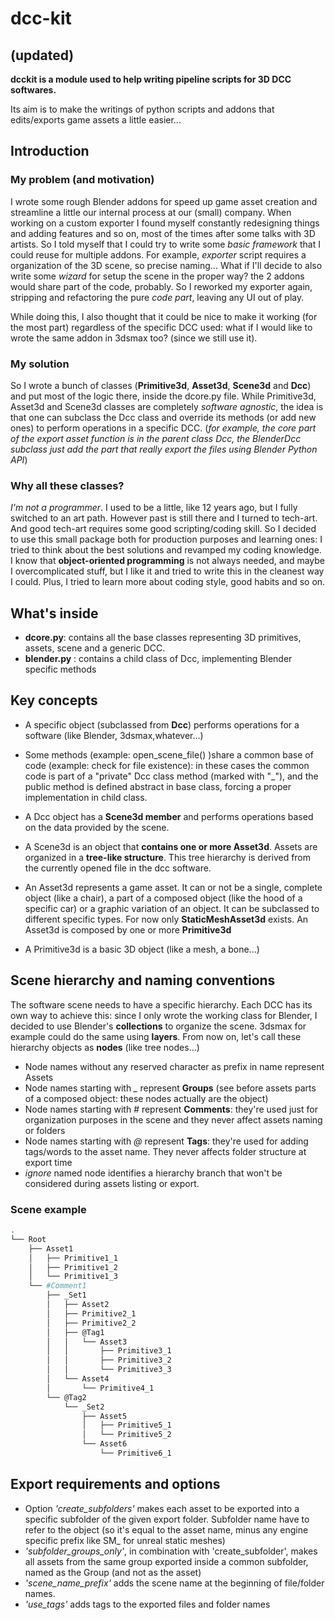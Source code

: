 # dcc-kit
## (updated)
**dcckit is a module used to help writing pipeline scripts for 3D DCC softwares.**


Its aim is to make the writings of python scripts and addons that edits/exports game assets a little easier...

## Introduction
### My problem (and motivation)

I wrote some rough Blender addons for speed up game asset creation and streamline a little our internal process at our (small) company.
When working on a custom exporter I found myself constantly redesigning things and adding features and so on, most of the times after some talks with 3D artists.
So I told myself that I could try to write some *basic framework* that I could reuse for multiple addons.
For example, _exporter_ script requires a organization of the 3D scene, so precise naming... What if I'll decide to also write some *wizard* for setup the scene in the proper way? the 2 addons would share part of the code, probably.
So I reworked my exporter again, stripping and refactoring the pure *code part*, leaving any UI out of play.

While doing this, I also thought that it could be nice to make it working (for the most part) regardless of the specific DCC used: what if I would like to wrote the same addon in 3dsmax too? (since we still use it).

### My solution
So I wrote a bunch of classes (**Primitive3d**, **Asset3d**, **Scene3d** and **Dcc**) and put most of the logic there, inside the dcore.py file.
While Primitive3d, Asset3d and Scene3d classes are completely *software agnostic*, the idea is that one can subclass the Dcc class and override its methods (or add new ones) to perform operations in a specific DCC.
(*for example, the core part of the export asset function is in the parent class Dcc, the BlenderDcc subclass just add the part that really export the files using Blender Python API*)

### Why all these classes?
*I'm not a programmer*.
I used to be a little, like 12 years ago, but I fully switched to an art path.
However past is still there and I turned to tech-art. And good tech-art requires some good scripting/coding skill.
So I decided to use this small package both for production purposes and learning ones: I tried to think about the best solutions and revamped my coding knowledge.
I know that **object-oriented programming** is not always needed, and maybe I overcomplicated stuff, but I like it and tried to write this in the cleanest way I could.
Plus, I tried to learn more about coding style, good habits and so on.

## What's inside
- **dcore.py**: contains all the base classes representing 3D primitives, assets, scene and a generic DCC.
- **blender.py** : contains a child class of Dcc, implementing Blender specific methods

## Key concepts

- A specific object (subclassed from **Dcc**) performs operations for a software (like Blender, 3dsmax,whatever...)

- Some methods (example: open_scene_file() )share a common base of code (example: check for file existence): in these cases the common code is part of a "private" Dcc class
method (marked with "\_"), and the public method is defined abstract in base class, forcing a proper implementation in child class. 

- A Dcc object has a **Scene3d member** and performs operations based on the data provided by the scene.

- A Scene3d is an object that **contains one or more Asset3d**. Assets are organized in a **tree-like structure**.
This tree hierarchy is derived from the currently opened file in the dcc software.

- An Asset3d represents a game asset. It can or not be a single, complete object (like a chair), a part of a composed object (like the hood of a specific car) or a graphic variation of an object.
It can be subclassed to different specific types.
For now only **StaticMeshAsset3d** exists. An Asset3d is composed by one or more **Primitive3d**

- A Primitive3d is a basic 3D object (like a mesh, a bone...)

## Scene hierarchy and naming conventions

The software scene needs to have a specific hierarchy.
Each DCC has its own way to achieve this: since I only wrote the working class for Blender, I decided to use Blender's **collections** to organize the scene.
3dsmax for example could do the same using **layers**.
From now on, let's call these hierarchy objects as **nodes** (like tree nodes...)

- Node names without any reserved character as prefix in name represent Assets
- Node names starting with *_* represent **Groups** (see before assets parts of a composed object: these nodes actually are the object)
- Node names starting with *#* represent **Comments**: they're used just for organization purposes in the scene and they never affect assets naming or folders
- Node names starting with *@* represent **Tags**: they're used for adding tags/words to the asset name. They never affects folder structure at export time
- *ignore* named node identifies a hierarchy branch that won't be considered during assets listing or export.

### Scene example

```bash
.
└── Root
    ├── Asset1
    │   ├── Primitive1_1
    │   ├── Primitive1_2
    │   └── Primitive1_3
    └── #Comment1
        ├── _Set1
        │   ├── Asset2
        │   ├── Primitive2_1
        │   ├── Primitive2_2
        │   ├── @Tag1
        │   │   └── Asset3
        │   │       ├── Primitive3_1
        │   │       ├── Primitive3_2
        │   │       └── Primitive3_3
        │   └── Asset4
        │       └── Primitive4_1
        └── @Tag2
            └── _Set2
                ├── Asset5
                │   ├── Primitive5_1
                │   └── Primitive5_2
                └── Asset6
                    └── Primitive6_1
```

## Export requirements and options

- Option *'create_subfolders'* makes each asset to be exported into a specific subfolder of the given export folder. Subfolder name have to refer to the object (so it's equal to the asset name, minus any engine specific prefix like SM_ for unreal static meshes)
- *'subfolder_groups_only'*, in combination with 'create_subfolder', makes all assets from the same group exported inside a common subfolder, named as the Group (and not as the asset)
- *'scene_name_prefix'* adds the scene name at the beginning of file/folder names.
- *'use_tags'* adds tags to the exported files and folder names
